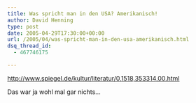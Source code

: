 ```yaml
---
title: Was spricht man in den USA? Amerikanisch!
author: David Henning
type: post
date: 2005-04-29T17:30:00+00:00
url: /2005/04/was-spricht-man-in-den-usa-amerikanisch.html
dsq_thread_id:
  - 467746175

---
```

<http://www.spiegel.de/kultur/literatur/0,1518,353314,00.html>

Das war ja wohl mal gar nichts&#8230;